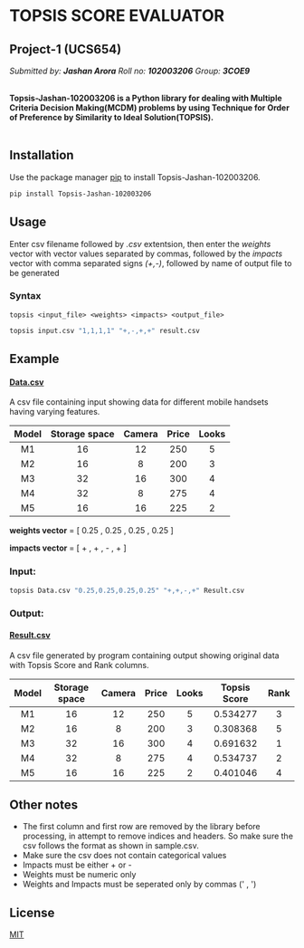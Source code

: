 # TOPSIS SCORE EVALUATOR

## **Project-1 (UCS654)**
_Submitted by: **Jashan Arora**_ 
_Roll no: **102003206**_
_Group: **3COE9**_

<br> 
<b>Topsis-Jashan-102003206 is a Python library for dealing with Multiple Criteria Decision Making(MCDM) problems by using Technique for Order of Preference by Similarity to Ideal Solution(TOPSIS).</b> <br> <br>

## Installation

Use the package manager [pip](https://pip.pypa.io/en/stable/) to install Topsis-Jashan-102003206.

```bash
pip install Topsis-Jashan-102003206
```

## Usage

Enter csv filename followed by _.csv_ extentsion, then enter the _weights_ vector with vector values separated by commas, followed by the _impacts_ vector with comma separated signs _(+,-)_, followed by name of output file to be generated
### Syntax

```topsis <input_file> <weights> <impacts> <output_file>```
```bash
topsis input.csv "1,1,1,1" "+,-,+,+" result.csv
```

## Example

#### <b><u>Data.csv</u></b>

A csv file containing input showing data for different mobile handsets having varying features.

| Model | Storage space | Camera | Price | Looks |
| :---: | :-----------: | :----: | :---: | :---: |
|  M1   |      16       |   12   |  250  |   5   |
|  M2   |      16       |   8    |  200  |   3   |
|  M3   |      32       |   16   |  300  |   4   |
|  M4   |      32       |   8    |  275  |   4   |
|  M5   |      16       |   16   |  225  |   2   |

<b>weights vector</b> = [ 0.25 , 0.25 , 0.25 , 0.25 ]

<b>impacts vector </b>= [ + , + , - , + ]

### Input:

```python
topsis Data.csv "0.25,0.25,0.25,0.25" "+,+,-,+" Result.csv
```

### Output:

#### <b><u>Result.csv</u></b>

A csv file generated by program containing output showing original data with Topsis Score and Rank columns.

| Model | Storage space | Camera | Price | Looks | Topsis Score | Rank  |
| :---: | :-----------: | :----: | :---: | :---: | :----------: | :---: |
|  M1   |      16       |   12   |  250  |   5   |   0.534277   |   3   |
|  M2   |      16       |   8    |  200  |   3   |   0.308368   |   5   |
|  M3   |      32       |   16   |  300  |   4   |   0.691632   |   1   |
|  M4   |      32       |   8    |  275  |   4   |   0.534737   |   2   |
|  M5   |      16       |   16   |  225  |   2   |   0.401046   |   4   |



## Other notes

* The first column and first row are removed by the library before processing, in attempt to remove indices and headers. So make sure the csv follows the format as shown in sample.csv.
* Make sure the csv does not contain categorical values
* Impacts must be either + or - 
* Weights must be numeric only
* Weights and Impacts must be seperated only by commas (' , ')


## License
[MIT](https://choosealicense.com/licenses/mit/)